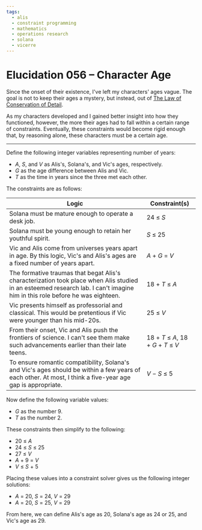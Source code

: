 ```yaml
---
tags:
  - alis
  - constraint programming
  - mathematics
  - operations research
  - solana
  - vicerre
---
```


# Elucidation 056 – Character Age

Since the onset of their existence, I've left my characters' ages vague. The goal is not to keep their ages a mystery, but instead, out of [The Law of Conservation of Detail](https://tvtropes.org/pmwiki/pmwiki.php/Main/TheLawOfConservationOfDetail).

As my characters developed and I gained better insight into how they functioned, however, the more their ages had to fall within a certain range of constraints. Eventually, these constraints would become rigid enough that, by reasoning alone, these characters must be a certain age.

---

Define the following integer variables representing number of years:

- _A_, _S_, and _V_ as Alis's, Solana's, and Vic's ages, respectively.
- _G_ as the age difference between Alis and Vic.
- _T_ as the time in years since the three met each other.

The constraints are as follows:

| Logic                                                                                                                                                                       | Constraint(s)                        |
| --------------------------------------------------------------------------------------------------------------------------------------------------------------------------- | ------------------------------------ |
| Solana must be mature enough to operate a desk job.                                                                                                                         | 24 ≤ _S_                             |
| Solana must be young enough to retain her youthful spirit.                                                                                                                  | _S_ ≤ 25                             |
| Vic and Alis come from universes years apart in age. By this logic, Vic's and Alis's ages are a fixed number of years apart.                                                | _A_ + _G_ = _V_                      |
| The formative traumas that begat Alis's characterization took place when Alis studied in an esteemed research lab. I can't imagine him in this role before he was eighteen. | 18 + _T_ ≤ _A_                       |
| Vic presents himself as professorial and classical. This would be pretentious if Vic were younger than his mid-20s.                                                         | 25 ≤ _V_                             |
| From their onset, Vic and Alis push the frontiers of science. I can't see them make such advancements earlier than their late teens.                                        | 18 + _T_ ≤ _A_, 18 + _G_ + _T_ ≤ _V_ |
| To ensure romantic compatibility, Solana's and Vic's ages should be within a few years of each other. At most, I think a five-year age gap is appropriate.                  | _V_ − _S_ ≤ 5                        |

Now define the following variable values:

- _G_ as the number 9.
- _T_ as the number 2.

These constraints then simplify to the following:

- 20 ≤ _A_
- 24 ≤ _S_ ≤ 25
- 27 ≤ _V_
- _A_ + 9 = _V_
- _V_ ≤ _S_ + 5

Placing these values into a constraint solver gives us the following integer solutions:

- _A_ = 20, _S_ = 24, _V_ = 29
- _A_ = 20, _S_ = 25, _V_ = 29

From here, we can define Alis's age as 20, Solana's age as 24 or 25, and Vic's age as 29.
